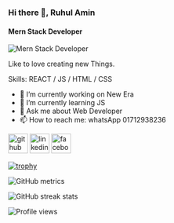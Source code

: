 ### Hi there 👋, Ruhul Amin
#### Mern Stack Developer
![Mern Stack Developer](https://scontent.fdac157-1.fna.fbcdn.net/v/t39.30808-6/273279327_4673982242723682_6789863815663852629_n.jpg?_nc_cat=106&cb=99be929b-59f725be&ccb=1-7&_nc_sid=be3454&_nc_eui2=AeGoXnPYn5cFBo7H1Z7TxshJPqpldcldWzI-qmV1yV1bMiLbdGHue1l5fQgpdtZu874Stwo3NYO-lBGgI9Ky1EcP&_nc_ohc=aP49Pon0EH4AX_A81Nt&_nc_oc=AQkWYs7Q93KuImIUZ_-YoJxxyxJkUOQP9fmovpitYUJ_HajdWwxLUw8SP5lNdsxrHSc&_nc_ht=scontent.fdac157-1.fna&oh=00_AfCjoLKyyM-qWjYj7g9yw5OPAkrYuAzIEtfgZYDc24BVSA&oe=64DC6C26)

Like to love creating new Things. 

Skills: REACT / JS / HTML / CSS

- 🔭 I’m currently working on New Era  
- 🌱 I’m currently learning JS 
- 💬 Ask me about Web Developer 
- 📫 How to reach me: whatsApp 01712938236 


[<img src='https://cdn.jsdelivr.net/npm/simple-icons@3.0.1/icons/github.svg' alt='github' height='40'>](https://github.com/SaiedMohammud)  [<img src='https://cdn.jsdelivr.net/npm/simple-icons@3.0.1/icons/linkedin.svg' alt='linkedin' height='40'>](https://www.linkedin.com/in/SaiedMohammud/)  [<img src='https://cdn.jsdelivr.net/npm/simple-icons@3.0.1/icons/facebook.svg' alt='facebook' height='40'>](https://www.facebook.com/saiedruhul)  

[![trophy](https://github-profile-trophy.vercel.app/?username=SaiedMohammud)](https://github.com/ryo-ma/github-profile-trophy)

![GitHub metrics](https://metrics.lecoq.io/SaiedMohammud)  

![GitHub streak stats](https://streak-stats.demolab.com/?user=SaiedMohammud)  

![Profile views](https://gpvc.arturio.dev/SaiedMohammud)  

